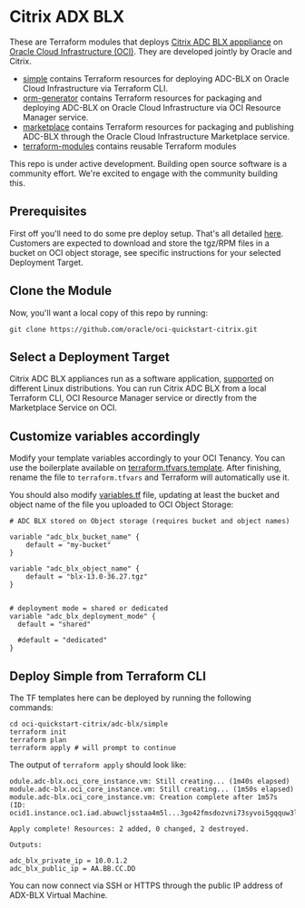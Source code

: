 # Citrix ADX BLX
These are Terraform modules that deploys [Citrix ADC BLX apppliance](https://docs.citrix.com/en-us/citrix-adc-blx/13/introduction-blx.html) on [Oracle Cloud Infrastructure (OCI)](https://cloud.oracle.com/en_US/cloud-infrastructure).  They are developed jointly by Oracle and Citrix.

* [simple](simple) contains Terraform resources for deploying ADC-BLX on Oracle Cloud Infrastructure via Terraform CLI.
* [orm-generator](orm-generator) contains Terraform resources for packaging and deploying ADC-BLX on Oracle Cloud Infrastructure via OCI Resource Manager service.
* [marketplace](marketplace) contains Terraform resources for packaging and publishing ADC-BLX through the Oracle Cloud Infrastructure Marketplace service.
* [terraform-modules](terraform-modules) contains reusable Terraform modules

This repo is under active development.  Building open source software is a community effort.  We're excited to engage with the community building this.

## Prerequisites
First off you'll need to do some pre deploy setup.  That's all detailed [here](https://github.com/oracle/oci-quickstart-prerequisites).
Customers are expected to download and store the tgz/RPM files in a bucket on OCI object storage, see specific instructions for your selected Deployment Target.

## Clone the Module
Now, you'll want a local copy of this repo by running:

    git clone https://github.com/oracle/oci-quickstart-citrix.git

## Select a Deployment Target

Citrix ADC BLX appliances run as a software application, [supported](https://docs.citrix.com/en-us/citrix-adc-blx/13/supported-linux-platforms-adc-features-blx.html) on different Linux distributions.
You can run Citrix ADC BLX from a local Terraform CLI, OCI Resource Manager service or directly from the Marketplace Service on OCI.

## Customize variables accordingly

Modify your template variables accordingly to your OCI Tenancy.
You can use the boilerplate available on [terraform.tfvars.template](terraform.tfvars.template). After finishing, rename the file to `terraform.tfvars` and Terraform will automatically use it.

You should also modify [variables.tf](./simple/variables.tf) file, updating at least the bucket and object name of the file you uploaded to OCI Object Storage:

```
# ADC BLX stored on Object storage (requires bucket and object names)

variable "adc_blx_bucket_name" {
    default = "my-bucket"
}

variable "adc_blx_object_name" {
    default = "blx-13.0-36.27.tgz"
}


# deployment mode = shared or dedicated
variable "adc_blx_deployment_mode" {
  default = "shared"

  #default = "dedicated"
}
```


## Deploy Simple from Terraform CLI

The TF templates here can be deployed by running the following commands:
```
cd oci-quickstart-citrix/adc-blx/simple
terraform init
terraform plan
terraform apply # will prompt to continue
```

The output of `terraform apply` should look like:
```
odule.adc-blx.oci_core_instance.vm: Still creating... (1m40s elapsed)
module.adc-blx.oci_core_instance.vm: Still creating... (1m50s elapsed)
module.adc-blx.oci_core_instance.vm: Creation complete after 1m57s (ID: ocid1.instance.oc1.iad.abuwcljsstaa4m5l...3go42fmsdozvni73syvoi5gqquw3ltya32ihvq)

Apply complete! Resources: 2 added, 0 changed, 2 destroyed.

Outputs:

adc_blx_private_ip = 10.0.1.2
adc_blx_public_ip = AA.BB.CC.DD

```

You can now connect via SSH or HTTPS through the public IP address of ADX-BLX Virtual Machine.
